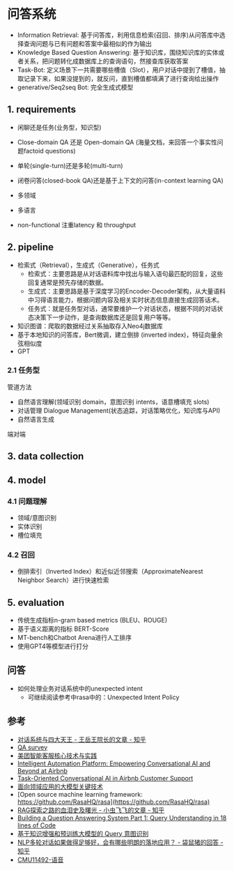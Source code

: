 # 问答系统

- Information Retrieval: 基于问答库，利用信息检索(召回、排序)从问答库中选择查询问题与已有问题和答案中最相似的作为输出
- Knowledge Based Question Answering: 基于知识库，围绕知识库的实体或者关系，把问题转化成数据库上的查询语句，然接查库获取答案
- Task-Bot: 定义场景下一共需要哪些槽值（Slot），用户对话中提到了槽值，抽取记录下来，如果没提到的，就反问，直到槽值都填满了进行查询给出操作
- generative/Seq2seq Bot: 完全生成式模型

## 1. requirements
- 闲聊还是任务(业务型，知识型)
- Close-domain QA 还是 Open-domain QA (海量文档，来回答一个事实性问题factoid questions)
- 单轮(single-turn)还是多轮(multi-turn)
- 闭卷问答(closed-book QA)还是基于上下文的问答(in-context learning QA)
- 多领域
- 多语言

- non-functional 注重latency 和 throughput


## 2. pipeline
- 检索式（Retrieval），生成式（Generative），任务式
  - 检索式：主要思路是从对话语料库中找出与输入语句最匹配的回复，这些回复通常是预先存储的数据。
  - 生成式：主要思路是基于深度学习的Encoder-Decoder架构，从大量语料中习得语言能力，根据问题内容及相关实时状态信息直接生成回答话术。
  - 任务式：就是任务型对话，通常要维护一个对话状态，根据不同的对话状态决策下一步动作，是查询数据库还是回复用户等等。
- 知识图谱：爬取的数据经过关系抽取存入Neo4j数据库
- 基于本地知识的问答库，Bert微调，建立倒排 (inverted index)，特征向量余弦相似度
- GPT

### 2.1 任务型
管道方法
- 自然语言理解(领域识别 domain，意图识别 intents，语意槽填充 slots)
- 对话管理 Dialogue Management(状态追踪，对话策略优化，知识库与API)
- 自然语言生成


端对端


## 3. data collection


## 4. model

### 4.1 问题理解
- 领域/意图识别
- 实体识别
- 槽位填充


### 4.2 召回
- 倒排索引（Inverted Index）和近似近邻搜索（ApproximateNearest Neighbor Search）进行快速检索



## 5. evaluation
- 传统生成指标n-gram based metrics (BLEU、ROUGE)
- 基于语义距离的指标 BERT-Score
- MT-bench和Chatbot Arena进行人工排序
- 使用GPT4等模型进行打分


## 问答
- 如何处理业务对话系统中的unexpected intent
  - 可继续阅读参考中rasa中的：Unexpected Intent Policy


## 参考
- [对话系统与四大天王 - 王岳王院长的文章 - 知乎](https://zhuanlan.zhihu.com/p/358001553)
- [QA survey](https://github.com/BDBC-KG-NLP/QA-Survey-CN)
- [美团智能客服核心技术与实践](https://tech.meituan.com/2021/09/30/artificial-intelligence-customer-service.html)
- [Intelligent Automation Platform: Empowering Conversational AI and Beyond at Airbnb](https://medium.com/airbnb-engineering/intelligent-automation-platform-empowering-conversational-ai-and-beyond-at-airbnb-869c44833ff2)
- [Task-Oriented Conversational AI in Airbnb Customer Support](https://medium.com/airbnb-engineering/task-oriented-conversational-ai-in-airbnb-customer-support-5ebf49169eaa)
- [面向领域应用的大模型关键技术](https://mp.weixin.qq.com/s/l91izY8GBFsyyPgiSPHU6w)
- [Open source machine learning framework: https://github.com/RasaHQ/rasa](https://github.com/RasaHQ/rasa)
- [RAG探索之路的血泪史及曙光 - 小虫飞飞的文章 - 知乎](https://zhuanlan.zhihu.com/p/664921095)
- [Building a Question Answering System Part 1: Query Understanding in 18 lines of Code](https://medium.com/casl-project/building-a-question-answering-system-part-1-query-understanding-in-18-lines-916110f9f2b2)
- [基于知识增强和预训练大模型的 Query 意图识别](https://mp.weixin.qq.com/s/lVGKwNDgaHLROPdN3XUmiw)
- [NLP多轮对话如果做得足够好，会有哪些明朗的落地应用？ - 袋鼠猪的回答 - 知乎](https://www.zhihu.com/question/474271324/answer/2629631795)
- [CMU11492-语音](https://espnet.github.io/espnet/notebook/)